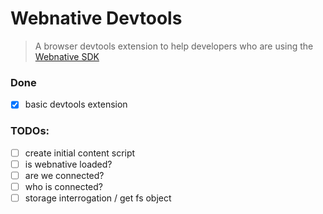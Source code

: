 # Webnative Devtools

> A browser devtools extension to help developers who are using the [Webnative SDK](https://webnative.dev/)

### Done

 - [x] basic devtools extension 

### TODOs:

 - [ ] create initial content script
 - [ ] is webnative loaded?
 - [ ] are we connected?
 - [ ] who is connected?
 - [ ] storage interrogation / get fs object
